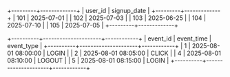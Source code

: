 +---------+-------------+
| user_id | signup_date |
+---------+-------------+
| 101     | 2025-07-01  |
| 102     | 2025-07-03  |
| 103     | 2025-06-25  |
| 104     | 2025-07-10  |
| 105     | 2025-07-05  |
+---------+-------------+



+----------+---------------------+------------+
| event_id | event_time          | event_type |
+----------+---------------------+------------+
| 1        | 2025-08-01 08:00:00 | LOGIN      |
| 2        | 2025-08-01 08:05:00 | CLICK      |
| 4        | 2025-08-01 08:10:00 | LOGOUT     |
| 5        | 2025-08-01 08:15:00 | LOGIN      |
+----------+---------------------+------------+